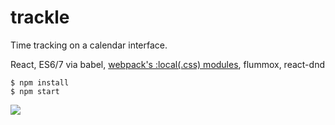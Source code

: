 # trackle

Time tracking on a calendar interface.

React, ES6/7 via babel, [webpack's :local(.css) modules](https://github.com/webpack/css-loader#local-scope), flummox, react-dnd

```shell
$ npm install
$ npm start
```

![](http://i.imgur.com/wreAO2p.png)
